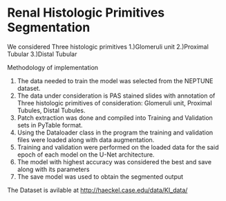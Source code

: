 # Renal Histologic Primitives Segmentation

We considered Three histologic primitives
1.)Glomeruli unit
2.)Proximal Tubular
3.)Distal Tubular

Methodology of implementation 
1.	The data needed to train the model was selected from the NEPTUNE dataset. 
2.	The data under consideration is PAS stained slides with annotation of Three histologic primitives of consideration: Glomeruli unit, Proximal Tubules, Distal Tubules.
3.	Patch extraction was done and compiled into Training and Validation sets in PyTable format.
4.	Using the Dataloader class in the program the training and validation files were loaded along with data augmentation.
5.	Training and validation were performed on the loaded data for the said epoch of each model on the U-Net architecture.
6.	The model with highest accuracy was considered the best and save along with its parameters
7.	The save model was used to obtain the segmented output

The Dataset is avilable at http://haeckel.case.edu/data/KI_data/

